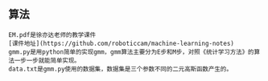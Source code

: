 ## 算法
    EM.pdf是徐亦达老师的教学课件  
    [课件地址](https://github.com/roboticcam/machine-learning-notes)   
    gmm.py是用python简单的实现gmm，gmm算法主要分为E步和M步，对照《统计学习方法》的算法一步一步就能简单实现。  
    data.txt是gmm.py使用的数据集，数据集是三个参数不同的二元高斯函数产生的。
    

   

